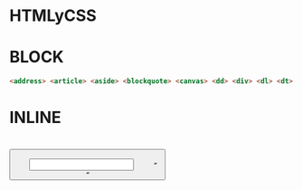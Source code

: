 # HTMLyCSS

# BLOCK
```html
<address> <article> <aside> <blockquote> <canvas> <dd> <div> <dl> <dt> <fieldset> <figcaption> <figure> <footer> <form> <h1>-<h6> <header><hr> <li> <main> <nav> <noscript> <ol> <output> <p> <pre> <section> <table> <tfoot> <ul> <video>
```

# INLINE
<a> <abbr> <acronym> <b> <bdo> <big> <br> <button> <cite> <code> <dfn> <em> <i> <img> <input> <kbd> <label> <map> <object> <q> <samp> <script> <select> <small> <span> <strong> <sub> <sup> <textarea> <time> <tt> <var>
